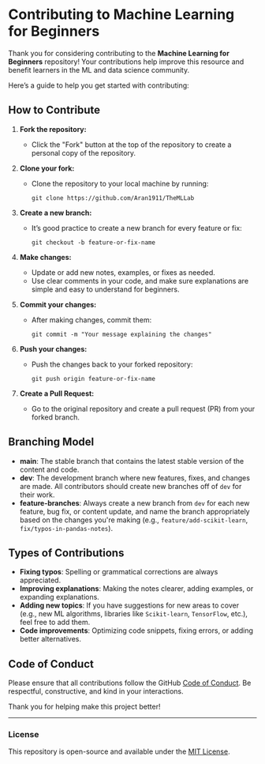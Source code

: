# Contributing to Machine Learning for Beginners

Thank you for considering contributing to the **Machine Learning for Beginners** repository! Your contributions help
improve this resource and benefit learners in the ML and data science community.

Here’s a guide to help you get started with contributing:

## How to Contribute

1. **Fork the repository:**
    - Click the "Fork" button at the top of the repository to create a personal copy of the repository.

2. **Clone your fork:**
    - Clone the repository to your local machine by running:
      ```
      git clone https://github.com/Aran1911/TheMLLab
      ```

3. **Create a new branch:**
    - It’s good practice to create a new branch for every feature or fix:
      ```
      git checkout -b feature-or-fix-name
      ```

4. **Make changes:**
    - Update or add new notes, examples, or fixes as needed.
    - Use clear comments in your code, and make sure explanations are simple and easy to understand for beginners.

5. **Commit your changes:**
    - After making changes, commit them:
      ```
      git commit -m "Your message explaining the changes"
      ```

6. **Push your changes:**
    - Push the changes back to your forked repository:
      ```
      git push origin feature-or-fix-name
      ```

7. **Create a Pull Request:**
    - Go to the original repository and create a pull request (PR) from your forked branch.

## Branching Model

- **main**: The stable branch that contains the latest stable version of the content and code.
- **dev**: The development branch where new features, fixes, and changes are made. All contributors should create new
  branches off of `dev` for their work.
- **feature-branches**: Always create a new branch from `dev` for each new feature, bug fix, or content update, and name
  the branch appropriately based on the changes you're making (e.g., `feature/add-scikit-learn`,
  `fix/typos-in-pandas-notes`).

## Types of Contributions

- **Fixing typos**: Spelling or grammatical corrections are always appreciated.
- **Improving explanations**: Making the notes clearer, adding examples, or expanding explanations.
- **Adding new topics**: If you have suggestions for new areas to cover (e.g., new ML algorithms, libraries like
  `Scikit-learn`, `TensorFlow`, etc.), feel free to add them.
- **Code improvements**: Optimizing code snippets, fixing errors, or adding better alternatives.

## Code of Conduct

Please ensure that all contributions follow the
GitHub [Code of Conduct](https://www.contributor-covenant.org/version/2/0/0/code_of_conduct.html). Be respectful,
constructive, and kind in your interactions.

Thank you for helping make this project better!

---

### License

This repository is open-source and available under the [MIT License](LICENSE).
